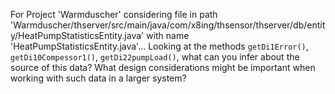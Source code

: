 For Project 'Warmduscher' considering file in path 'Warmduscher/thserver/src/main/java/com/x8ing/thsensor/thserver/db/entity/HeatPumpStatisticsEntity.java' with name 'HeatPumpStatisticsEntity.java'... 
Looking at the methods `getDi1Error()`, `getDi10Compessor1()`, `getDi22pumpLoad()`, what can you infer about the source of this data?  What design considerations might be important when working with such data in a larger system?